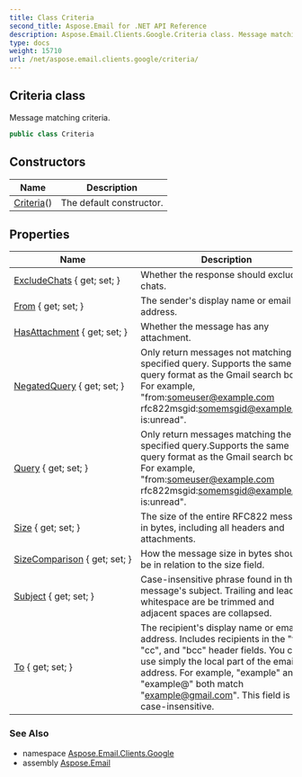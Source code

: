```yaml
---
title: Class Criteria
second_title: Aspose.Email for .NET API Reference
description: Aspose.Email.Clients.Google.Criteria class. Message matching criteria
type: docs
weight: 15710
url: /net/aspose.email.clients.google/criteria/
---
```

## Criteria class

Message matching criteria.

```csharp
public class Criteria
```

## Constructors

| Name | Description |
| --- | --- |
| [Criteria](criteria/)() | The default constructor. |

## Properties

| Name | Description |
| --- | --- |
| [ExcludeChats](../../aspose.email.clients.google/criteria/excludechats/) { get; set; } | Whether the response should exclude chats. |
| [From](../../aspose.email.clients.google/criteria/from/) { get; set; } | The sender's display name or email address. |
| [HasAttachment](../../aspose.email.clients.google/criteria/hasattachment/) { get; set; } | Whether the message has any attachment. |
| [NegatedQuery](../../aspose.email.clients.google/criteria/negatedquery/) { get; set; } | Only return messages not matching the specified query. Supports the same query format as the Gmail search box. For example, "from:someuser@example.com rfc822msgid:somemsgid@example.com is:unread". |
| [Query](../../aspose.email.clients.google/criteria/query/) { get; set; } | Only return messages matching the specified query.Supports the same query format as the Gmail search box. For example, "from:someuser@example.com rfc822msgid:somemsgid@example.com is:unread". |
| [Size](../../aspose.email.clients.google/criteria/size/) { get; set; } | The size of the entire RFC822 message in bytes, including all headers and attachments. |
| [SizeComparison](../../aspose.email.clients.google/criteria/sizecomparison/) { get; set; } | How the message size in bytes should be in relation to the size field. |
| [Subject](../../aspose.email.clients.google/criteria/subject/) { get; set; } | Case-insensitive phrase found in the message's subject. Trailing and leading whitespace are be trimmed and adjacent spaces are collapsed. |
| [To](../../aspose.email.clients.google/criteria/to/) { get; set; } | The recipient's display name or email address. Includes recipients in the "to", "cc", and "bcc" header fields. You can use simply the local part of the email address. For example, "example" and "example@" both match "example@gmail.com". This field is case-insensitive. |

### See Also

* namespace [Aspose.Email.Clients.Google](../../aspose.email.clients.google/)
* assembly [Aspose.Email](../../)


